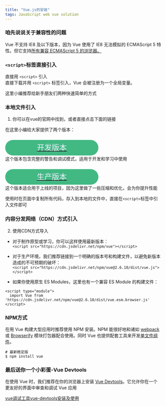 ```yaml
---
title: "Vue.js的安装"
tags: JavaScript web vue solution
---
```


### 咱先说说关于兼容性的问题  
Vue 不支持 IE8 及以下版本，因为 Vue 使用了 IE8 无法模拟的 ECMAScript 5 特性。但它支持[所有兼容 ECMAScript 5 的浏览器。](https://caniuse.com/#feat=es5)

### `<script>`标签直接引入
直接用 `<script>` 引入  
直接下载并用 `<script>` 标签引入，Vue 会被注册为一个全局变量。  

这里小编推荐给新手朋友们两种快速简单的方式  

### 本地文件引入
1. 你可以在vue的官网中找到，或者直接点击下面的链接  

在这里小编给大家提供了两个版本：  
<div style="width: 300px; height: 50px; border-radius: 50px; background-color: #42b983; font-size: 24px;"><a href="https://cn.vuejs.org/js/vue.js"><p style="color:#eef; line-height:50px;text-align: center;">开发版本</p></a></div>
这个版本包含完整的警告和调试模式，适用于开发和学习中使用  
<div style="width: 300px; height: 50px; border-radius: 50px; background-color: #42b983; font-size: 24px;"><a href="https://cn.vuejs.org/js/vue.min.js"><p style="color:#eef; line-height:50px;text-align: center;">生产版本</p></a></div>
这个版本适合用于上线的项目，因为这里做了一些压缩和优化，会为你提升性能  

使用时在页面中复制所有代码，存入到本地的文件中，直接在`<script>`标签中引入文件即可  

### 内容分发网络（CDN）方式引入
2. 使用CDN方式导入

- 对于制作原型或学习，你可以这样使用最新版本：  
`<script src="https://cdn.jsdelivr.net/npm/vue"></script>`

- 对于生产环境，我们推荐链接到一个明确的版本号和构建文件，以避免新版本造成的不可预期的破坏：  
`<script src="https://cdn.jsdelivr.net/npm/vue@2.6.10/dist/vue.js"></script>`  

- 如果你使用原生 ES Modules，这里也有一个兼容 ES Module 的构建文件：  
```
<script type="module">
  import Vue from 'https://cdn.jsdelivr.net/npm/vue@2.6.10/dist/vue.esm.browser.js'
</script>
```

### NPM方式
在用 Vue 构建大型应用时推荐使用 NPM 安装。NPM 能很好地和诸如 [webpack](https://webpack.js.org/) 或 [Browserify](http://browserify.org/) 模块打包器配合使用。同时 Vue 也提供配套工具来开发[单文件组件](https://cn.vuejs.org/v2/guide/single-file-components.html)。
```
# 最新稳定版
$ npm install vue
```

### 最后送你一个小彩蛋-Vue Devtools   
在使用 Vue 时，我们推荐在你的浏览器上安装 [Vue Devtools](https://github.com/vuejs/vue-devtools#vue-devtools)。它允许你在一个更友好的界面中审查和调试 Vue 应用

[vue调试工具vue-devtools安装及使用](https://www.cnblogs.com/yuqing6/p/7440549.html)


<style type="text/css">
    
    
</style>